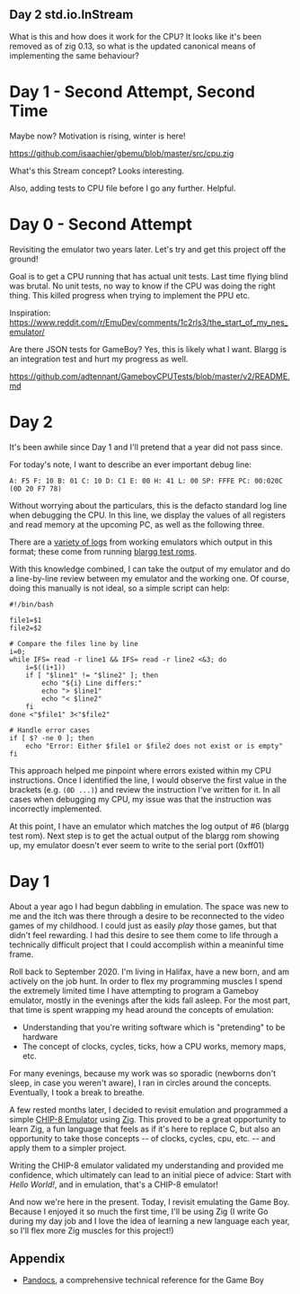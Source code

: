 ## Day 2 std.io.InStream

What is this and how does it work for the CPU? It looks like it's been removed as of  zig 0.13, so what is the updated canonical means of implementing the same behaviour?

# Day 1 - Second Attempt, Second Time

Maybe now? Motivation is rising, winter is here!

https://github.com/isaachier/gbemu/blob/master/src/cpu.zig

What's this Stream concept? Looks interesting.

Also, adding tests to CPU file before I go any further. Helpful.

# Day 0 - Second Attempt

Revisiting the emulator two years later. Let's try and get this project off the ground!

Goal is to get a CPU running that has actual unit tests. Last time flying blind was brutal. No unit tests, no way to know if the CPU was doing the right thing. This killed progress when trying to implement the PPU etc.

Inspiration: https://www.reddit.com/r/EmuDev/comments/1c2rls3/the_start_of_my_nes_emulator/

Are there JSON tests for GameBoy? Yes, this is likely what I want. Blargg is an integration test and hurt my progress as well.

https://github.com/adtennant/GameboyCPUTests/blob/master/v2/README.md

# Day 2

It's been awhile since Day 1 and I'll pretend that a year did not pass since.

For today's note, I want to describe an ever important debug line:

```
A: F5 F: 10 B: 01 C: 10 D: C1 E: 00 H: 41 L: 00 SP: FFFE PC: 00:020C (0D 20 F7 78)
```

Without worrying about the particulars, this is the defacto standard log line
when debugging the CPU. In this line, we display the values of all registers
and read memory at the upcoming PC, as well as the following three.

There are a [variety of logs](https://github.com/wheremyfoodat/Gameboy-logs) from working emulators which output 
in this format; these come from running [blargg test roms](https://github.com/L-P/blargg-test-roms/tree/master/cpu_instrs).

With this knowledge combined, I can take the output of my emulator and do a line-by-line review between my emulator and the working one. Of course, doing this manually is not ideal, so a simple script can help:

```
#!/bin/bash

file1=$1
file2=$2

# Compare the files line by line
i=0;
while IFS= read -r line1 && IFS= read -r line2 <&3; do
    i=$((i+1))
    if [ "$line1" != "$line2" ]; then
        echo "${i} Line differs:"
        echo "> $line1"
        echo "< $line2"
    fi
done <"$file1" 3<"$file2"

# Handle error cases
if [ $? -ne 0 ]; then
    echo "Error: Either $file1 or $file2 does not exist or is empty"
fi
```
This approach helped me pinpoint where errors existed within my CPU
instructions. Once I identified the line, I would observe the first value in
the brackets (e.g. `(0D ...)`) and review the instruction I've written for it.
In all cases when debugging my CPU, my issue was that the instruction was
incorrectly implemented.

At this point, I have an emulator which matches the log output of #6 (blargg
test rom). Next step is to get the actual output of the blargg rom showing up,
my emulator doesn't ever seem to write to the serial port (0xff01)


# Day 1

About a year ago I had begun dabbling in emulation. The space was new to me and
the itch was there through a desire to be reconnected to the video games of my
childhood. I could just as easily *play* those games, but that didn't feel
rewarding. I had this desire to see them come to life through a technically
difficult project that I could accomplish within a meaninful time frame.

Roll back to September 2020. I'm living in Halifax, have a new born, and am
actively on the job hunt. In order to flex my programming muscles I spend the
extremely limited time I have attempting to program a Gameboy emulator, mostly in the
evenings after the kids fall asleep. For the most part, that time is spent wrapping my head around the concepts of emulation:

* Understanding that you're writing software which is "pretending" to be
  hardware
* The concept of clocks, cycles, ticks, how a CPU works, memory maps, etc.

For many evenings, because my work was so sporadic (newborns don't sleep, in
case you weren't aware), I ran in circles around the concepts. Eventually, I
took a break to breathe.

A few rested months later, I decided to revisit emulation and
programmed a simple [CHIP-8 Emulator](https://github.com/bartek/zip-8) using
[Zig](https://ziglang.org/). This proved to be a great opportunity to learn Zig,
a fun language that feels as if it's here to replace C, but also an opportunity
to take those concepts -- of clocks, cycles, cpu, etc. -- and apply them to a
simpler project.

Writing the CHIP-8 emulator validated my understanding and provided me
confidence, which ultimately can lead to an initial piece of advice: Start with
_Hello World!_, and in emulation, that's a CHIP-8 emulator!

And now we're here in the present. Today, I revisit emulating the Game Boy.
Because I enjoyed it so much the first time, I'll be using Zig (I write Go
during my day job and I love the idea of learning a new language each year, so
I'll flex more Zig muscles for this project!)

## Appendix

* [Pandocs](https://gbdev.io/pandocs/Specifications.html), a comprehensive
  technical reference for the Game Boy
